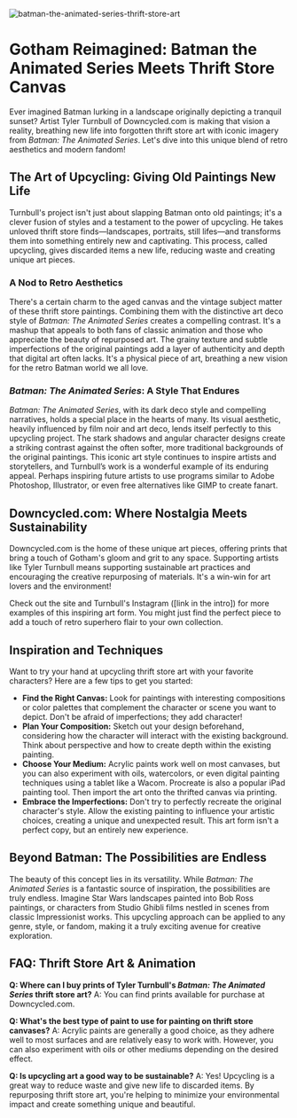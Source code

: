 ![batman-the-animated-series-thrift-store-art](https://images.pexels.com/photos/32700041/pexels-photo-32700041.jpeg?auto=compress&cs=tinysrgb&fit=crop&h=627&w=1200)

# Gotham Reimagined: Batman the Animated Series Meets Thrift Store Canvas

Ever imagined Batman lurking in a landscape originally depicting a tranquil sunset? Artist Tyler Turnbull of Downcycled.com is making that vision a reality, breathing new life into forgotten thrift store art with iconic imagery from *Batman: The Animated Series*. Let's dive into this unique blend of retro aesthetics and modern fandom!

## The Art of Upcycling: Giving Old Paintings New Life

Turnbull's project isn't just about slapping Batman onto old paintings; it's a clever fusion of styles and a testament to the power of upcycling. He takes unloved thrift store finds—landscapes, portraits, still lifes—and transforms them into something entirely new and captivating. This process, called upcycling, gives discarded items a new life, reducing waste and creating unique art pieces.

### A Nod to Retro Aesthetics

There's a certain charm to the aged canvas and the vintage subject matter of these thrift store paintings. Combining them with the distinctive art deco style of *Batman: The Animated Series* creates a compelling contrast. It's a mashup that appeals to both fans of classic animation and those who appreciate the beauty of repurposed art. The grainy texture and subtle imperfections of the original paintings add a layer of authenticity and depth that digital art often lacks. It's a physical piece of art, breathing a new vision for the retro Batman world we all love.

### *Batman: The Animated Series*: A Style That Endures

*Batman: The Animated Series*, with its dark deco style and compelling narratives, holds a special place in the hearts of many. Its visual aesthetic, heavily influenced by film noir and art deco, lends itself perfectly to this upcycling project. The stark shadows and angular character designs create a striking contrast against the often softer, more traditional backgrounds of the original paintings. This iconic art style continues to inspire artists and storytellers, and Turnbull’s work is a wonderful example of its enduring appeal. Perhaps inspiring future artists to use programs similar to Adobe Photoshop, Illustrator, or even free alternatives like GIMP to create fanart.

## Downcycled.com: Where Nostalgia Meets Sustainability

Downcycled.com is the home of these unique art pieces, offering prints that bring a touch of Gotham's gloom and grit to any space. Supporting artists like Tyler Turnbull means supporting sustainable art practices and encouraging the creative repurposing of materials. It's a win-win for art lovers and the environment! 

Check out the site and Turnbull's Instagram ([link in the intro]) for more examples of this inspiring art form. You might just find the perfect piece to add a touch of retro superhero flair to your own collection.

## Inspiration and Techniques

Want to try your hand at upcycling thrift store art with your favorite characters? Here are a few tips to get you started:

*   **Find the Right Canvas:** Look for paintings with interesting compositions or color palettes that complement the character or scene you want to depict. Don't be afraid of imperfections; they add character!
*   **Plan Your Composition:** Sketch out your design beforehand, considering how the character will interact with the existing background. Think about perspective and how to create depth within the existing painting.
*   **Choose Your Medium:** Acrylic paints work well on most canvases, but you can also experiment with oils, watercolors, or even digital painting techniques using a tablet like a Wacom. Procreate is also a popular iPad painting tool. Then import the art onto the thrifted canvas via printing.
*   **Embrace the Imperfections:** Don't try to perfectly recreate the original character's style. Allow the existing painting to influence your artistic choices, creating a unique and unexpected result. This art form isn't a perfect copy, but an entirely new experience. 

## Beyond Batman: The Possibilities are Endless

The beauty of this concept lies in its versatility. While *Batman: The Animated Series* is a fantastic source of inspiration, the possibilities are truly endless. Imagine Star Wars landscapes painted into Bob Ross paintings, or characters from Studio Ghibli films nestled in scenes from classic Impressionist works. This upcycling approach can be applied to any genre, style, or fandom, making it a truly exciting avenue for creative exploration.

## FAQ: Thrift Store Art & Animation

**Q: Where can I buy prints of Tyler Turnbull's *Batman: The Animated Series* thrift store art?**
A: You can find prints available for purchase at Downcycled.com.

**Q: What's the best type of paint to use for painting on thrift store canvases?**
A: Acrylic paints are generally a good choice, as they adhere well to most surfaces and are relatively easy to work with. However, you can also experiment with oils or other mediums depending on the desired effect.

**Q: Is upcycling art a good way to be sustainable?**
A: Yes! Upcycling is a great way to reduce waste and give new life to discarded items. By repurposing thrift store art, you're helping to minimize your environmental impact and create something unique and beautiful.
